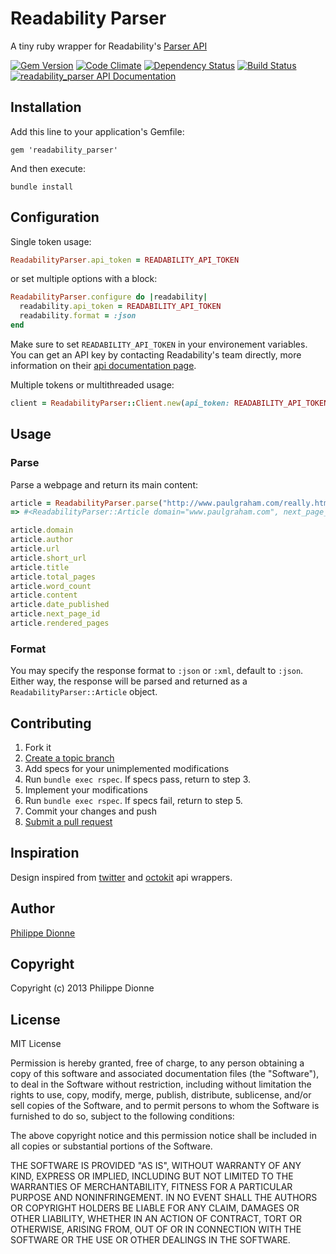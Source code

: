 # Readability Parser
A tiny ruby wrapper for Readability's [Parser API](http://www.readability.com/developers/api/parser)

[![Gem Version](https://badge.fury.io/rb/readability_parser.png)](http://badge.fury.io/rb/readability_parser)
[![Code Climate](https://codeclimate.com/github/phildionne/readability_parser.png)](https://codeclimate.com/github/phildionne/readability_parser)
[![Dependency Status](https://gemnasium.com/phildionne/readability_parser.png)](https://gemnasium.com/phildionne/readability_parser)
[![Build Status](https://travis-ci.org/phildionne/readability_parser.png)](https://travis-ci.org/phildionne/readability_parser)
[![readability_parser API Documentation](https://www.omniref.com/ruby/gems/readability_parser.png)](https://www.omniref.com/ruby/gems/readability_parser)

## Installation
Add this line to your application's Gemfile:

    gem 'readability_parser'

And then execute:

    bundle install

## Configuration

Single token usage:

```ruby
ReadabilityParser.api_token = READABILITY_API_TOKEN
```

or set multiple options with a block:

```ruby
ReadabilityParser.configure do |readability|
  readability.api_token = READABILITY_API_TOKEN
  readability.format = :json
end
```

Make sure to set `READABILITY_API_TOKEN` in your environement variables. You can get an API key by contacting Readability's team directly, more information on their [api documentation page](https://www.readability.com/developers/api).

Multiple tokens or multithreaded usage:

```ruby
client = ReadabilityParser::Client.new(api_token: READABILITY_API_TOKEN)
```

## Usage

### Parse

Parse a webpage and return its main content:

```ruby
article = ReadabilityParser.parse("http://www.paulgraham.com/really.html")
=> #<ReadabilityParser::Article domain="www.paulgraham.com", next_page_id=nil, url="http://www.paulgraham.com/really.html", short_url="http://rdd.me/vki6sx0x", author=nil, excerpt="Want to start a startup? Get funded by Y Combinator . October 2009 (This essay is derived from a talk at the 2009 Startup School.) I wasn't sure what to talk about at Startup School, so I decided to...", direction="ltr", word_count=4982, total_pages=0, content="<div><td width="455"><img src="http://ep.yimg.com/ca/I/paulgraham_2135_250213" width="243" border="0" hspace="0" vspace="0" alt="What Startups Are Really Like"> ...", date_published=nil, dek=nil, lead_image_url=nil, title="What Startups Are Really Like", rendered_pages=1>

article.domain
article.author
article.url
article.short_url
article.title
article.total_pages
article.word_count
article.content
article.date_published
article.next_page_id
article.rendered_pages
```

### Format

You may specify the response format to `:json` or `:xml`, default to `:json`. Either way, the response will be parsed and returned as a `ReadabilityParser::Article` object.

## Contributing

1. Fork it
2. [Create a topic branch](http://learn.github.com/p/branching.html)
3. Add specs for your unimplemented modifications
4. Run `bundle exec rspec`. If specs pass, return to step 3.
5. Implement your modifications
6. Run `bundle exec rspec`. If specs fail, return to step 5.
7. Commit your changes and push
8. [Submit a pull request](http://help.github.com/send-pull-requests/)

## Inspiration
Design inspired from [twitter](https://github.com/sferik/twitter) and [octokit](https://github.com/pengwynn/octokit) api wrappers.

## Author
[Philippe Dionne](http://www.phildionne.com)

## Copyright
Copyright (c) 2013 Philippe Dionne

## License
MIT License

Permission is hereby granted, free of charge, to any person obtaining a copy of this software and associated documentation files (the "Software"), to deal in the Software without restriction, including without limitation the rights to use, copy, modify, merge, publish, distribute, sublicense, and/or sell copies of the Software, and to permit persons to whom the Software is furnished to do so, subject to the following conditions:

The above copyright notice and this permission notice shall be included in all copies or substantial portions of the Software.

THE SOFTWARE IS PROVIDED "AS IS", WITHOUT WARRANTY OF ANY KIND, EXPRESS OR IMPLIED, INCLUDING BUT NOT LIMITED TO THE WARRANTIES OF MERCHANTABILITY, FITNESS FOR A PARTICULAR PURPOSE AND NONINFRINGEMENT. IN NO EVENT SHALL THE AUTHORS OR COPYRIGHT HOLDERS BE LIABLE FOR ANY CLAIM, DAMAGES OR OTHER LIABILITY, WHETHER IN AN ACTION OF CONTRACT, TORT OR OTHERWISE, ARISING FROM, OUT OF OR IN CONNECTION WITH THE SOFTWARE OR THE USE OR OTHER DEALINGS IN THE SOFTWARE.
